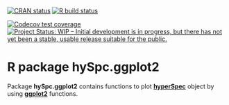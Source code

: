 
<!-- badges: start -->
[![CRAN status](https://www.r-pkg.org/badges/version/hySpc.ggplot2)](https://CRAN.R-project.org/package=hySpc.ggplot2)
[![R build status](https://github.com/r-hyperspec/hySpc.ggplot2/workflows/R-CMD-check/badge.svg)](https://github.com/r-hyperspec/hySpc.ggplot2/actions)
<!-- [![Travis build status](https://travis-ci.com/r-hyperspec/hySpc.ggplot2.svg?branch=develop)](https://travis-ci.com/r-hyperspec/hySpc.ggplot2) -->
[![Codecov test coverage](https://codecov.io/gh/r-hyperspec/hySpc.ggplot2/branch/develop/graph/badge.svg)](https://codecov.io/gh/r-hyperspec/hySpc.ggplot2?branch=develop)
[![Project Status: WIP – Initial development is in progress, but there has not yet been a stable, usable release suitable for the public.](https://www.repostatus.org/badges/latest/wip.svg)](https://www.repostatus.org/#wip)
<!-- badges: end -->



# R package **hySpc.ggplot2**

Package **hySpc.ggplot2** contains functions to plot [**hyperSpec**](https://r-hyperspec.github.io/) object by using [**ggplot2**](https://ggplot2.tidyverse.org/) functions.

